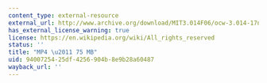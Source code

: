 ```yaml
---
content_type: external-resource
external_url: http://www.archive.org/download/MIT3.014F06/ocw-3.014-17nov2006-220k.mp4
has_external_license_warning: true
license: https://en.wikipedia.org/wiki/All_rights_reserved
status: ''
title: "MP4 \u2011 75 MB"
uid: 94007254-25df-4256-904b-8e9b28a60487
wayback_url: ''
---
```

